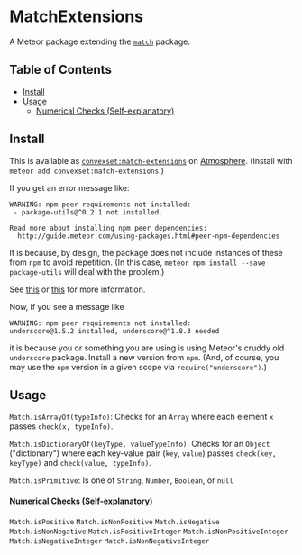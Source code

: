 # MatchExtensions

A Meteor package extending the [`match`](http://docs.meteor.com/#/full/match_test) package.

## Table of Contents

<!-- START doctoc generated TOC please keep comment here to allow auto update -->
<!-- DON'T EDIT THIS SECTION, INSTEAD RE-RUN doctoc TO UPDATE -->


- [Install](#install)
- [Usage](#usage)
    - [Numerical Checks (Self-explanatory)](#numerical-checks-self-explanatory)

<!-- END doctoc generated TOC please keep comment here to allow auto update -->

## Install

This is available as [`convexset:match-extensions`](https://atmospherejs.com/convexset/operations-queue) on [Atmosphere](https://atmospherejs.com/). (Install with `meteor add convexset:match-extensions`.)

If you get an error message like:
```
WARNING: npm peer requirements not installed:
 - package-utils@^0.2.1 not installed.
          
Read more about installing npm peer dependencies:
  http://guide.meteor.com/using-packages.html#peer-npm-dependencies
```
It is because, by design, the package does not include instances of these from `npm` to avoid repetition. (In this case, `meteor npm install --save package-utils` will deal with the problem.)

See [this](http://guide.meteor.com/using-packages.html#peer-npm-dependencies) or [this](https://atmospherejs.com/tmeasday/check-npm-versions) for more information.

Now, if you see a message like
```
WARNING: npm peer requirements not installed:
underscore@1.5.2 installed, underscore@^1.8.3 needed
```
it is because you or something you are using is using Meteor's cruddy old `underscore` package. Install a new version from `npm`. (And, of course, you may use the `npm` version in a given scope via `require("underscore")`.)


## Usage

`Match.isArrayOf(typeInfo)`: Checks for an `Array` where each element `x` passes `check(x, typeInfo)`.

`Match.isDictionaryOf(keyType, valueTypeInfo)`: Checks for an `Object` ("dictionary") where each key-value pair (`key`, `value`) passes `check(key, keyType)` and `check(value, typeInfo)`.

`Match.isPrimitive`: Is one of `String`, `Number`, `Boolean`, or `null`

#### Numerical Checks (Self-explanatory)

`Match.isPositive`
`Match.isNonPositive`
`Match.isNegative`
`Match.isNonNegative`
`Match.isPositiveInteger`
`Match.isNonPositiveInteger`
`Match.isNegativeInteger`
`Match.isNonNegativeInteger`

